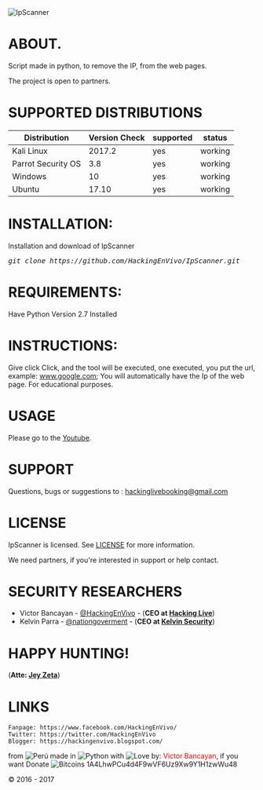 <img src="https://i.imgur.com/clVP5EL.png" title="IpScanner">

# ABOUT.
Script made in python, to remove the IP, from the web pages.

The project is open to partners.

# SUPPORTED DISTRIBUTIONS
|Distribution | Version Check | supported | status |
----------|-------|------|-------|
|Kali Linux|2017.2 | yes | working   |
|Parrot Security OS|3.8 |yes | working   |
|Windows|10 |yes | working   |
|Ubuntu|17.10 |yes | working   |

# INSTALLATION:
Installation and download of IpScanner
<pre><i><n>git clone https://github.com/HackingEnVivo/IpScanner.git
</pre></i></n>

# REQUIREMENTS:
Have Python Version 2.7 Installed

# INSTRUCTIONS:
Give click Click, and the tool will be executed, one executed, you put the url, example: www.google.com; You will automatically have the Ip of the web page.
For educational purposes.

# USAGE
Please go to the [Youtube](https://www.youtube.com/watch?v=wagrNqYhgcE).

# SUPPORT
Questions, bugs or suggestions to : hackinglivebooking@gmail.com

# LICENSE
IpScanner is licensed. 
See [LICENSE](https://github.com/HackingEnVivo/IpScanner/blob/master/LICENSE) for more information.

We need partners, if you're interested in support or help contact.

# SECURITY RESEARCHERS

* Victor Bancayan - [@HackingEnVivo](https://twitter.com/HackingEnVivo) - (**CEO at [Hacking Live](https://hackingenvivo.blogspot.com/)**) 
* Kelvin Parra - [@nationgoverment](https://twitter.com/nationgoverment) - (**CEO at [Kelvin Security](http://ksecureteam.com/)**)

# HAPPY HUNTING!
(**Atte: [Jey Zeta](https://jeyzeta.wordpress.com/)**)

# LINKS
```
Fanpage: https://www.facebook.com/HackingEnVivo/
Twitter: https://twitter.com/HackingEnVivo
Blogger: https://hackingenvivo.blogspot.com/
```
from <img src="https://i.imgur.com/ngJCbSI.png" title="Perú"> made in <img src="https://developer.ibm.com/predictiveanalytics/wp-content/uploads/sites/48/2015/04/python-icon.png" title="Python"> with <img src="http://cdn0.bodas.com.mx/img/smileys/smiley_heart.png" title="Love"> by: <font color="red">Victor Bancayan</font>, if you want Donate <img src="http://www.wbtcb.com/frontend/webroot/gfx/bitcoin-ico.gif" title="Bitcoins"> 1A4LhwPCu4d4F9wVF6Uz9Xw9Y1H1zwWu48

© 2016 - 2017

